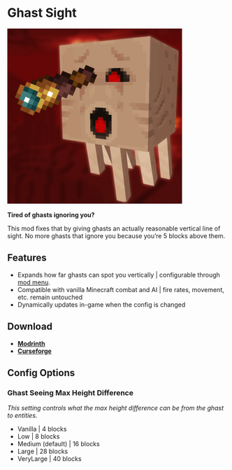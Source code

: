 # Ghast Sight
<img src="https://github.com/PixelIndieDev/Ghast-Sight/blob/main/documentation/icons/GhastSight-icon.png?raw=true" width="400" height="400">

**Tired of ghasts ignoring you?**

This mod fixes that by giving ghasts an actually reasonable vertical line of sight. No more ghasts that ignore you because you’re 5 blocks above them.

## Features
- Expands how far ghasts can spot you vertically | configurable through [mod menu](https://modrinth.com/mod/modmenu).
- Compatible with vanilla Minecraft combat and AI | fire rates, movement, etc. remain untouched
- Dynamically updates in-game when the config is changed

## Download
- **[Modrinth](https://modrinth.com/mod/ghast-sight)**
- **[Curseforge](https://www.curseforge.com/minecraft/mc-mods/ghast-sight)**

## Config Options
### Ghast Seeing Max Height Difference
_This setting controls what the max height difference can be from the ghast to entities._
- Vanilla | 4 blocks
- Low | 8 blocks
- Medium (default) | 16 blocks
- Large | 28 blocks
- VeryLarge | 40 blocks
